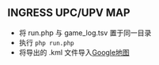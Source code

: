 INGRESS UPC/UPV MAP
-------------------

- 将 run.php 与 game_log.tsv 置于同一目录
- 执行 `php run.php`
- 将导出的 .kml 文件导入[Google地图](https://www.google.com/maps/d/)
